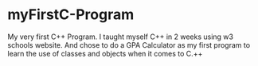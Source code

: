 # myFirstC-Program
My very first C++ Program. I taught myself C++ in 2 weeks using w3 schools website. And chose to do a GPA Calculator as my first program to learn the use of classes and objects when it comes to C.++ 
